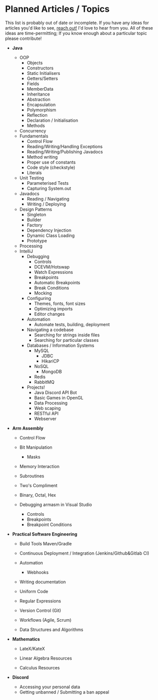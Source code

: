 # Planned Articles / Topics

This list is probably out of date or incomplete. If you have any ideas for articles you'd like to see, [reach out!](webmaster@csfriendlycorner.com) I'd love to hear from you. All of these ideas are time-permitting; If you know enough about a particular topic please contribute! 

- **Java**
    - OOP
        - Objects
        - Constructors
        - Static Initialisers
        - Getters/Setters
        - Fields
        - MemberData
        - Inheritance
        - Abstraction
        - Encapsulation
        - Polymorphism
        - Reflection
        - Declaration / Initialisation
        - Methods
    - Concurrency
    - Fundamentals
        - Control Flow
        - Reading/Writing/Handling Exceptions
        - Reading/Writing/Publishing Javadocs
        - Method writing
        - Proper use of constants
        - Code style (checkstyle)
        - Literals
    - Unit Testing
        - Parameterised Tests
        - Capturing System.out
    - Javadocs
        - Reading / Navigating
        - Writing / Deploying
    - Design Patterns
        - Singleton
        - Builder
        - Factory
        - Dependency Injection
        - Dynamic Class Loading
        - Prototype
    - Processing
    - IntelliJ
        - Debugging
            - Controls
            - DCEVM/Hotswap
            - Watch Expressions
            - Breakpoints
            - Automatic Breakpoints
            - Break Conditions
            - Mocking
        - Configuring
            - Themes, fonts, font sizes
            - Optimizing imports
            - Editor changes
        - Automation
            - Automate tests, building, deployment
        - Navigating a codebase
            - Searching for strings inside files
            - Searching for particular classes
        - Databases / Information Systems
            - MySQL
                - JDBC
                - HikariCP
            - NoSQL
                - MongoDB
            - Redis
            - RabbitMQ
        - Projects!
            - Java Discord API Bot
            - Basic Games in OpenGL
            - Data Processing
            - Web scaping
            - RESTful API
            - Webserver

-   **Arm Assembly**

    -   Control Flow
    -   Bit Manipulation
        
        -   Masks
    -   Memory Interaction
    -   Subroutines
    -   Two's Compliment
    -   Binary, Octal, Hex
    -   Debugging armasm in Visual Studio
        -   Controls
        -   Breakpoints
        -   Breakpoint Conditions
        
            

    

-   **Practical Software Engineering**

    -   Build Tools Maven/Gradle
    -   Continuous Deployment / Integration (Jenkins/Github&Gitlab CI)
    -   Automation
        -   Webhooks

    -   Writing documentation
    -   Uniform Code
    -   Regular Expressions
    -   Version Control (Git)
    -   Workflows (Agile, Scrum)
    -   Data Structures and Algorithms

    

- **Mathematics** 

    - LateX/KateX

    - Linear Algebra Resources

    - Calculus Resources

        

- **Discord**

    - Accessing your personal data
    - Getting unbanned / Submitting a ban appeal
